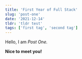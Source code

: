 ```yaml
---
title: 'First Year of Full Stack'
slug: 'post-one'
date: '2021-12-14'
tldr: 'tldr test'
tags: ['first tag', 'second tag']
---
```


Hello, I am _Post One._

**Nice to meet you!**